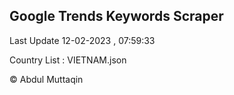 

## Google Trends Keywords Scraper 
 
Last Update 12-02-2023 , 07:59:33

Country List :
VIETNAM.json



© Abdul Muttaqin 
